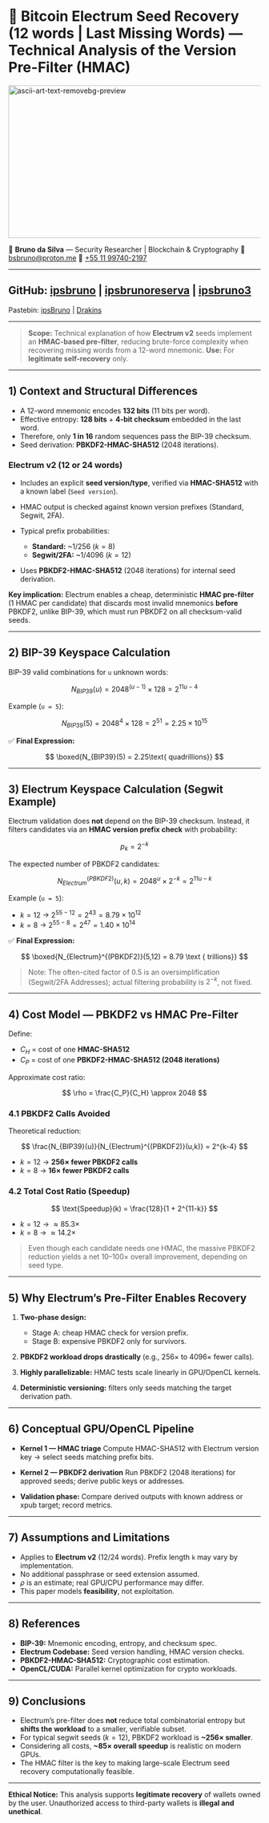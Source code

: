# 🚀 Bitcoin Electrum Seed Recovery (12 words | Last Missing Words) — Technical Analysis of the Version Pre-Filter (HMAC)

<img width="817" height="305" alt="ascii-art-text-removebg-preview" src="https://github.com/user-attachments/assets/b9808a4b-e950-44e9-bd22-4e74563598c1" />

🧬 **Bruno da Silva** — Security Researcher | Blockchain & Cryptography
📧 [bsbruno@proton.me](mailto:bsbruno@proton.me)
📱 [+55 11 99740-2197](https://wa.me/5511997402197)
___
GitHub: [ipsbruno](https://github.com/ipsbruno) | [ipsbrunoreserva](https://github.com/ipsbrunoreserva) | [ipsbruno3](https://github.com/ipsbruno3) 
---
Pastebin: [ipsBruno](https://pastebin.com/u/ipsBruno) | [Drakins](https://pastebin.com/u/Drakins)

---

> **Scope:** Technical explanation of how **Electrum v2** seeds implement an **HMAC-based pre-filter**, reducing brute-force complexity when recovering missing words from a 12-word mnemonic.
> **Use:** For **legitimate self-recovery** only.

---

## 1) Context and Structural Differences

* A 12-word mnemonic encodes **132 bits** (11 bits per word).
* Effective entropy: **128 bits** + **4-bit checksum** embedded in the last word.
* Therefore, only **1 in 16** random sequences pass the BIP-39 checksum.
* Seed derivation: **PBKDF2-HMAC-SHA512** (2048 iterations).

### Electrum v2 (12 or 24 words)

* Includes an explicit **seed version/type**, verified via **HMAC-SHA512** with a known label (`Seed version`).
* HMAC output is checked against known version prefixes (Standard, Segwit, 2FA).
* Typical prefix probabilities:

  * **Standard:** ~1/256 ($k = 8$)
  * **Segwit/2FA:** ~1/4096 ($k = 12$)
* Uses **PBKDF2-HMAC-SHA512** (2048 iterations) for internal seed derivation.

**Key implication:** Electrum enables a cheap, deterministic **HMAC pre-filter** (1 HMAC per candidate) that discards most invalid mnemonics **before** PBKDF2, unlike BIP-39, which must run PBKDF2 on all checksum-valid seeds.

---

## 2) BIP-39 Keyspace Calculation

BIP-39 valid combinations for `u` unknown words:

$$
N_{BIP39}(u) = 2048^{(u-1)} \times 128 = 2^{11u-4}
$$

Example (`u = 5`):

$$
N_{BIP39}(5) = 2048^4 \times 128 = 2^{51} = 2.25 \times 10^{15}
$$

✅ **Final Expression:**

$$
\boxed{N_{BIP39}(5) = 2.25\text{ quadrillions}}
$$

---

## 3) Electrum Keyspace Calculation (Segwit Example)

Electrum validation does **not** depend on the BIP-39 checksum. Instead, it filters candidates via an **HMAC version prefix check** with probability:

$$
p_k = 2^{-k}
$$

The expected number of PBKDF2 candidates:

$$
N_{Electrum}^{(PBKDF2)}(u, k) = 2048^u \times 2^{-k} = 2^{11u - k}
$$

Example (`u = 5`):

* $k = 12$ → $2^{55-12} = 2^{43} = 8.79 \times 10^{12}$
* $k = 8$  → $2^{55-8} = 2^{47} = 1.40 \times 10^{14}$

✅ **Final Expression:**

$$
\boxed{N_{Electrum}^{(PBKDF2)}(5,12) = 8.79 \text { trillions}}
$$

> Note: The often-cited factor of 0.5 is an oversimplification (Segwit/2FA Addresses); actual filtering probability is $2^{-k}$, not fixed.

---

## 4) Cost Model — PBKDF2 vs HMAC Pre-Filter

Define:

* $C_H$ = cost of one **HMAC-SHA512**
* $C_P$ = cost of one **PBKDF2-HMAC-SHA512 (2048 iterations)**

Approximate cost ratio:

$$
\rho = \frac{C_P}{C_H} \approx 2048
$$

### 4.1 PBKDF2 Calls Avoided

Theoretical reduction:

$$
\frac{N_{BIP39}(u)}{N_{Electrum}^{(PBKDF2)}(u,k)} = 2^{k-4}
$$

* $k = 12$ → **256× fewer PBKDF2 calls**
* $k = 8$ → **16× fewer PBKDF2 calls**

### 4.2 Total Cost Ratio (Speedup)

$$
\text{Speedup}(k) = \frac{128}{1 + 2^{11-k}}
$$

* $k = 12$ → $\approx 85.3\times$
* $k = 8$  → $\approx 14.2\times$

> Even though each candidate needs one HMAC, the massive PBKDF2 reduction yields a net 10–100× overall improvement, depending on seed type.

---

## 5) Why Electrum’s Pre-Filter Enables Recovery

1. **Two-phase design:**

   * Stage A: cheap HMAC check for version prefix.
   * Stage B: expensive PBKDF2 only for survivors.
2. **PBKDF2 workload drops drastically** (e.g., 256× to 4096× fewer calls).
3. **Highly parallelizable:** HMAC tests scale linearly in GPU/OpenCL kernels.
4. **Deterministic versioning:** filters only seeds matching the target derivation path.

---

## 6) Conceptual GPU/OpenCL Pipeline

* **Kernel 1 — HMAC triage**
  Compute HMAC-SHA512 with Electrum version key → select seeds matching prefix bits.

* **Kernel 2 — PBKDF2 derivation**
  Run PBKDF2 (2048 iterations) for approved seeds; derive public keys or addresses.

* **Validation phase:**
  Compare derived outputs with known address or xpub target; record metrics.

---

## 7) Assumptions and Limitations

* Applies to **Electrum v2** (12/24 words). Prefix length `k` may vary by implementation.
* No additional passphrase or seed extension assumed.
* $\rho$ is an estimate; real GPU/CPU performance may differ.
* This paper models **feasibility**, not exploitation.

---

## 8) References

* **BIP-39:** Mnemonic encoding, entropy, and checksum spec.
* **Electrum Codebase:** Seed version handling, HMAC version checks.
* **PBKDF2-HMAC-SHA512:** Cryptographic cost estimation.
* **OpenCL/CUDA:** Parallel kernel optimization for crypto workloads.

---

## 9) Conclusions

* Electrum’s pre-filter does **not** reduce total combinatorial entropy but **shifts the workload** to a smaller, verifiable subset.
* For typical segwit seeds ($k = 12$), PBKDF2 workload is **~256× smaller**.
* Considering all costs, **~85× overall speedup** is realistic on modern GPUs.
* The HMAC filter is the key to making large-scale Electrum seed recovery computationally feasible.

---

**Ethical Notice:**
This analysis supports **legitimate recovery** of wallets owned by the user. Unauthorized access to third-party wallets is **illegal and unethical**.

